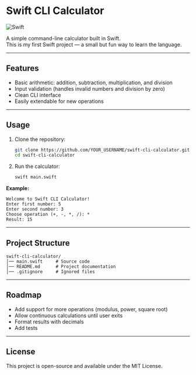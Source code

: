 # Swift CLI Calculator

![Swift](https://img.shields.io/badge/Swift-FA7343?style=for-the-badge&logo=swift&logoColor=white)

A simple command-line calculator built in Swift.  
This is my first Swift project — a small but fun way to learn the language.

---

## Features
- Basic arithmetic: addition, subtraction, multiplication, and division
- Input validation (handles invalid numbers and division by zero)
- Clean CLI interface
- Easily extendable for new operations

---

## Usage

1. Clone the repository:
   ```bash
   git clone https://github.com/YOUR_USERNAME/swift-cli-calculator.git
   cd swift-cli-calculator
   ```

2. Run the calculator:
   ```bash
   swift main.swift
   ```

**Example:**

```
Welcome to Swift CLI Calculator!
Enter first number: 5
Enter second number: 3
Choose operation (+, -, *, /): *
Result: 15
```

---

## Project Structure
```
swift-cli-calculator/
│── main.swift     # Source code
│── README.md      # Project documentation
│── .gitignore     # Ignored files
```

---

## Roadmap
- Add support for more operations (modulus, power, square root)
- Allow continuous calculations until user exits
- Format results with decimals
- Add tests

---

## License
This project is open-source and available under the MIT License.
